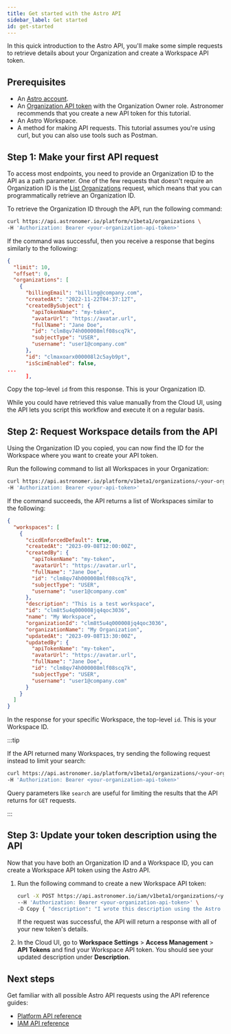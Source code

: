 ```yaml
---
title: Get started with the Astro API
sidebar_label: Get started
id: get-started
---
```


In this quick introduction to the Astro API, you'll make some simple requests to retrieve details about your Organization and create a Workspace API token.

## Prerequisites

- An [Astro account](log-in-to-astro.md). 
- An [Organization API token](organization-api-tokens.md) with the Organization Owner role. Astronomer recommends that you create a new API token for this tutorial.
- An Astro Workspace.
- A method for making API requests. This tutorial assumes you're using curl, but you can also use tools such as Postman.

## Step 1: Make your first API request

To access most endpoints, you need to provide an Organization ID to the API as a path parameter. One of the few requests that doesn't require an Organization ID is the [List Organizations](https://docs.astronomer.io/astro/api/platform-api-reference#tag/Organization/operation/ListOrganizations) request, which means that you can programmatically retrieve an Organization ID. 

To retrieve the Organization ID through the API, run the following command:

```bash
curl https://api.astronomer.io/platform/v1beta1/organizations \
-H 'Authorization: Bearer <your-organization-api-token>' 
```

If the command was successful, then you receive a response that begins similarly to the following:

```json {16}
{
  "limit": 10,
  "offset": 0,
  "organizations": [
    {
      "billingEmail": "billing@company.com",
      "createdAt": "2022-11-22T04:37:12T",
      "createdBySubject": {
        "apiTokenName": "my-token",
        "avatarUrl": "https://avatar.url",
        "fullName": "Jane Doe",
        "id": "clm8qv74h000008mlf08scq7k",
        "subjectType": "USER",
        "username": "user1@company.com"
      },
      "id": "clmaxoarx000008l2c5ayb9pt",
      "isScimEnabled": false,
...
      ],
```

Copy the top-level `id` from this response. This is your Organization ID.

While you could have retrieved this value manually from the Cloud UI, using the API lets you script this workflow and execute it on a regular basis.

## Step 2: Request Workspace details from the API

Using the Organization ID you copied, you can now find the ID for the Workspace where you want to create your API token. 

Run the following command to list all Workspaces in your Organization:

```bash
curl https://api.astronomer.io/platform/v1beta1/organizations/<your-organization-id>/workspaces \
-H 'Authorization: Bearer <your-api-token>' 
```

If the command succeeds, the API returns a list of Workspaces similar to the following:

```json {18}
{
  "workspaces": [
    {
      "cicdEnforcedDefault": true,
      "createdAt": "2023-09-08T12:00:00Z",
      "createdBy": {
        "apiTokenName": "my-token",
        "avatarUrl": "https://avatar.url",
        "fullName": "Jane Doe",
        "id": "clm8qv74h000008mlf08scq7k",
        "subjectType": "USER",
        "username": "user1@company.com"
      },
      "description": "This is a test workspace",
      "id": "clm8t5u4q000008jq4qoc3036",
      "name": "My Workspace",
      "organizationId": "clm8t5u4q000008jq4qoc3036",
      "organizationName": "My Organization",
      "updatedAt": "2023-09-08T13:30:00Z",
      "updatedBy": {
        "apiTokenName": "my-token",
        "avatarUrl": "https://avatar.url",
        "fullName": "Jane Doe",
        "id": "clm8qv74h000008mlf08scq7k",
        "subjectType": "USER",
        "username": "user1@company.com"
      }
    }
  ]
}
```

In the response for your specific Workspace, the top-level `id`. This is your Workspace ID.

:::tip

If the API returned many Workspaces, try sending the following request instead to limit your search: 

```bash
curl https://api.astronomer.io/platform/v1beta1/organizations/<your-organization-id>/workspaces?search="<your-workspace-name>" \
-H 'Authorization: Bearer <your-organization-api-token>' 
```

Query parameters like `search` are useful for limiting the results that the API returns for `GET` requests.

:::

## Step 3: Update your token description using the API

Now that you have both an Organization ID and a Workspace ID, you can create a Workspace API token using the Astro API.

1. Run the following command to create a new Workspace API token:

    ```bash
    curl -X POST https://api.astronomer.io/iam/v1beta1/organizations/<your-organization-id>/tokens/<your-token-id> \
    --H 'Authorization: Bearer <your-organization-api-token>' \
    -D Copy { "description": "I wrote this description using the Astro API!", "name": "My new API token", "role": "WORKSPACE_MEMBER" }
    ```

    If the request was successful, the API will return a response with all of your new token's details.

2. In the Cloud UI, go to **Workspace Settings** > **Access Management** > **API Tokens** and find your Workspace API token. You should see your updated description under **Description**.

## Next steps

Get familiar with all possible Astro API requests using the API reference guides:

- [Platform API reference](api/platform-api-reference.mdx)
- [IAM API reference](api/iam-api-reference.mdx)